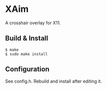 # XAim
A crosshair overlay for X11.

## Build & Install
```
$ make
$ sudo make install
```

## Configuration
See config.h. Rebuild and install after editing it.
